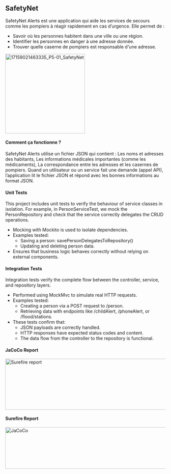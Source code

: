 ## SafetyNet
SafetyNet Alerts est une application qui aide les services de secours comme les pompiers à réagir rapidement en cas d’urgence.
Elle permet de :
 - Savoir où les personnes habitent dans une ville ou une région.
 - Identifier les personnes en danger à une adresse donnée.
 - Trouver quelle caserne de pompiers est responsable d'une adresse.

<img width="250" height="250" alt="17159021463335_P5-01_SafetyNet" src="https://github.com/user-attachments/assets/cac14442-e285-4037-932e-c609d8051ecc" />

#### Comment ça fonctionne ?
SafetyNet Alerts utilise un fichier JSON qui contient :
Les noms et adresses des habitants,
Les informations médicales importantes (comme les médicaments),
La correspondance entre les adresses et les casernes de pompiers.
Quand un utilisateur ou un service fait une demande (appel API), l’application lit le fichier JSON et répond avec les bonnes informations au format JSON.

#### Unit Tests
This project includes unit tests to verify the behaviour of service classes in isolation.
For example, in PersonServiceTest, we mock the PersonRepository and check that the service correctly delegates the CRUD operations.
* Mocking with Mockito is used to isolate dependencies.
* Examples tested:
  * Saving a person: savePersonDelegatesToRepository()
  * Updating and deleting person data.
* Ensures that business logic behaves correctly without relying on external components.

####  Integration Tests
Integration tests verify the complete flow between the controller, service, and repository layers.
  * Performed using MockMvc to simulate real HTTP requests.
  * Examples tested:
    * Creating a person via a POST request to /person.
    * Retrieving data with endpoints like /childAlert, /phoneAlert, or /flood/stations.
* These tests confirm that:
  * JSON payloads are correctly handled.
  * HTTP responses have expected status codes and content.
  * The data flow from the controller to the repository is functional.
  
#### JaCoCo Report
<img width="852" height="160" alt="Surefire report" src="https://github.com/user-attachments/assets/a8b72881-cc92-42aa-bce0-b0e9c0b01eed" />

#### Surefire Report
<img width="560" height="131" alt="JaCoCo" src="https://github.com/user-attachments/assets/bd2b26ee-ee82-4b11-b341-02c7f15c2df6" />
